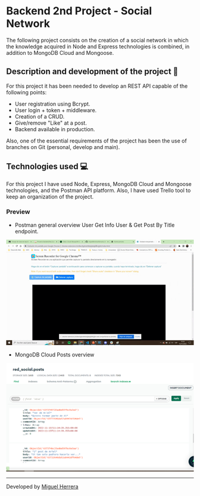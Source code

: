 # Backend 2nd Project - Social Network

The following project consists on the creation of a social network in which the knowledge acquired in Node and Express technologies is combined, in addition to MongoDB Cloud and Mongoose.

## Description and development of the project 🔧

For this project it has been needed to develop an REST API capable of the following points:

- User registration using Bcrypt.
- User login + token + middleware.
- Creation of a CRUD.
- Give/remove "Like" at a post.
- Backend available in production.

Also, one of the essential requirements of the project has been the use of branches on Git (personal, develop and main).


## Technologies used 💻

For this project I have used Node, Express, MongoDB Cloud and Mongoose technologies, and the Postman API platform.
Also, I have used Trello tool to keep an organization of the project.


### Preview 

- Postman general overview
    User Get Info User & Get Post By Title endpoint.

![foto](assets/screen-recording.gif)


- MongoDB Cloud Posts overview

![foto](assets/mongoDBPost.png)


----

Developed by [Miguel Herrera](https://github.com/miguelherreravillanueva)
